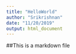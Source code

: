 ```yaml
---
title: "HelloWorld"
author: "Srikrishnan"
date: "11/20/2019"
output: html_document
---
```

##This is a markdown file
